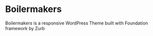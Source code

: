 # Boilermakers

Boilermakers is a responsive WordPress Theme built with Foundation framework by Zurb